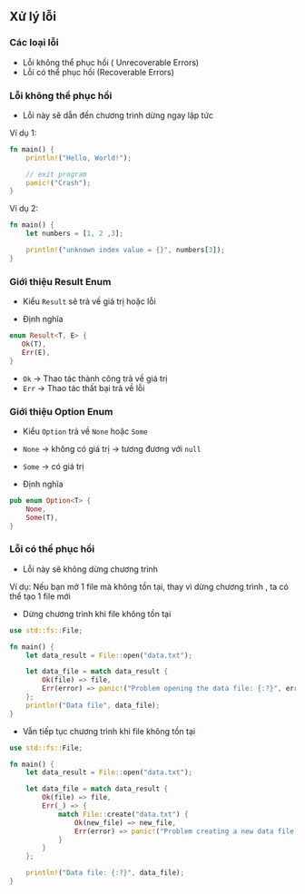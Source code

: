 ## Xử lý lỗi 

### Các loại lỗi 
+ Lỗi không thể phục hồi ( Unrecoverable Errors)
+ Lỗi có thể phục hồi (Recoverable Errors)


### Lỗi không thể phục hồi 
+ Lỗi này sẽ dẫn đến chương trình dừng ngay lặp tức 

Ví dụ 1:

```rust
fn main() {
    println!("Hello, World!");

    // exit program
    panic!("Crash");
}
```

Ví dụ 2:

```rust
fn main() {
    let numbers = [1, 2 ,3];

    println!("unknown index value = {}", numbers[3]);
}
```
### Giới thiệu Result Enum
+ Kiểu `Result` sẽ trả về giá trị hoặc lỗi  

+ Định nghĩa 
```rust
enum Result<T, E> {
   Ok(T),
   Err(E),
}
```

+ `Ok` -> Thao tác thành công trả về giá trị
+ `Err` -> Thao tác thất bại trả về lỗi 



### Giới thiệu Option Enum

+ Kiểu `Option` trả về `None` hoặc `Some`
+ `None` -> không có giá trị -> tương đương với `null`
+ `Some` -> có giá trị 

+ Định nghĩa 
```rust
pub enum Option<T> {
    None,
    Some(T),
}
```

### Lỗi có thể phục hồi 
+ Lỗi này sẽ không dừng chương trình 

Ví dụ: Nếu bạn mở 1 file mà không tồn tại, thay vì dừng chương trình , ta có thể tạo 1 file mới 

+ Dừng chương trình khi file không tồn tại
```rust
use std::fs::File;

fn main() {
    let data_result = File::open("data.txt");

    let data_file = match data_result {
        Ok(file) => file,
        Err(error) => panic!("Problem opening the data file: {:?}", error),
    };
    println!("Data file", data_file);
}
```


+ Vẫn tiếp tục chương trình khi file không tồn tại

```rust
use std::fs::File;

fn main() {
    let data_result = File::open("data.txt");

    let data_file = match data_result {
        Ok(file) => file,
        Err(_) => {
            match File::create("data.txt") {
                Ok(new_file) => new_file,
                Err(error) => panic!("Problem creating a new data file: {:?}", error),
            }
        }
    };

    println!("Data file: {:?}", data_file);
}
```
